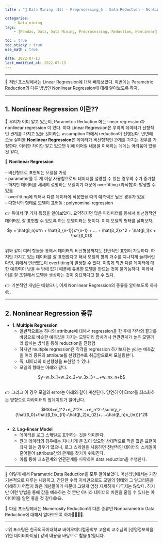 ```yaml
---
title : "🧩 Data Mining (13) - Preprocessing_6 : Data Reduction - Nonlinear Regression"

categories:
    - Data_mining
tags:
    - [Pandas, Data, Data Mining, Preprocessing, Reduction, Nonlinear]

toc : true
toc_sticky : true 
use_math : true  

date: 2022-07-13
last_modified_at: 2022-07-13 
---  
```

  
* * *  

🧩 저번 포스팅에서는 Linear Regression에 대해 배워보았다. 이번에는 Parametric Reduction의 다른 방법인 Nonlinear Regression에 대해 알아보도록 하자.  

* * *  
## 1. Nonlinear Regression 이란??  

🧩 우리가 이미 알고 있듯이, <a>Parametric Reduction</a> 에는 linear regression과 nonlinear regression 이 있다. 이때 Linear Regression은 우리의 데이터가 선형적인 관계를 가지고 있을 것이라는 assumption 하에서 reduction이 진행된다. 반면에 오늘 살펴볼 <a><b>Nonlinear Regression</b></a>은 데이터가 비선형적인 관계를 가지는 경우를 가정한다. 이러한 차이만 알고 있으면 뒤에 이어질 내용을 이해하는 데에는 어려움이 없을 것 같다.<br>  
 
📝 <b>Nonlinear Regression</b><br>  
    - <a>비선형</a>으로 표현되는 모델을 가정  
    - parameter를 <a>두 개 이상</a> 사용함으로써 데이터를 설명할 수 있는 경우의 수가 증가함  
    - 하지만 데이터를 세세히 설명하는 모델이기 때문에 <a>overfitting</a> (과적합)이 발생할 수 있음  
    - overfitting에 의해서 <a>다른 데이터</a>에 적용했을 때의 예측력은 낮은 경우가 있음  
    - <a>다항식</a>의 형태로 모델이 표현됨 : polynominal regression  

👉 위에서 몇 가지 특징을 알아보았다. 요약하자면 많은 파라미터를 통해서 비선형적인 데이터도 잘 표현할 수 있도록 하는 모델이라는 뜻이다. 이제 모델의 형태를 살펴보자.<br>  

<center>$y = \hat{β_n}x^n + \hat{β_{n-1}}x^{n-1} + ... + \hat{β_2}x^2 + \hat{β_1}x + \hat{β_0}$</center><br>  

위와 같이 여러 항들을 통해서 데이터의 비선형성까지도 전반적인 표현이 가능하다. 하지만 가지고 있는 데이터를 잘 표현한다고 해서 모델의 항의 개수를 지나치게 늘려버린다면, 위에서 언급했듯이 overfitting이 발생할 수 있다. 이렇게 되면 다른 데이터에 대한 예측력이 낮을 수 밖에 없기 때문에 유용한 모델을 만드는 것이 불가능하다. 따라서 이를 잘 조절해서 모델을 생성하는 것이 중요하다고 할 수 있다.  

👉 기본적인 개념은 배웠으니, 이제 Nonlinear Regression의 종류를 알아보도록 하자🙃.  

* * *  

## 2. Nonlinear Regression 종류  

- <b>1. Multiple Regression</b><br>  
    - 일반적으로는 하나의 attribute에 대해서 regression을 한 후에 각각의 결과를 바탕으로 비슷한 예측값을 가지는 모델끼리 합치거나 연관관계가 높은 모델끼리 합치는 방식을 통해 reduction을 진행함  
    - 하지만 multiple regression은 각각을 regression 하기보다는 y라는 예측값을 여러 종류의 attribute를 선형함수로 취급함으로써 모델링한다.  
    - 즉, 데이터의 비선형성을 표현할 수 있다.  
    - 모델의 형태는 아래와 같다.<br>  

<center>$y=w_1x_1+w_2x_2+w_3x_3+...+w_nx_n+b$</center><br>  

👉 그리고 이 경우 모델의 error는 아래와 같이 계산된다. 당연히 이 Error를 최소화하는 방향으로 파라미터의 업데이트가 일어난다.<br>  


<center>$RSS=e_1^2+e_2^2+...+e_n^2=\sum(y_i-(\hat{β_0}+\hat{β_1}x_{i1}+\hat{β_2}x_{i2}+...+\hat{β_n}x_{in}))^2$</center><br>  

- <b>2. Log-linear Model</b><br>  
    - 데이터를 로그 스케일로 표현하는 것을 의미한다.  
    - 원래 데이터의 경우에는 지나치게 큰 값이 있으면 상대적으로 작은 값은 표현이 되지 않는 경우가 많으나, 로그 스케일을 사용하면 전반적인 데이터의 스케일이 줄어들어 attribute간의 관계를 찾기가 쉬워진다.  
    - 이를 통해 대소관계와 연관관계를 파악하여 data reduction을 수행한다.<br>  

* * *  

🧩 이렇게 해서 Parametric Data Reduction을 모두 알아보았다. 머신러닝에서는 가장 기본적으로 다루는 내용이고, 간단한 수학 지식만으로도 모델의 형태와 그 알고리즘을 이해하기 어렵지 않은 개념들이기 때문에 그렇게 엄청 자세하게 다루지는 않았다. 하지만 이런 방법을 통해 값을 예측하는 것 뿐만 아니라 데이터의 차원을 줄일 수 있다는 아이디어를 알면 좋을 것 같다😃😃.  

🧩 다음 포스팅에서는 Numerosity Reduction의 다른 종류인 <a>Nonparametric Data Reduction</a>에 대해서 알아보도록 하자🏃‍♂️🏃‍♂️.  

* * *  
    
<div style="text-align: left">💡위 포스팅은 한국외국어대학교 바이오메디컬공학부 고윤희 교수님의 [생명정보학을 위한 데이터마이닝] 강의 내용을 바탕으로 함을 밝힙니다.</div>
